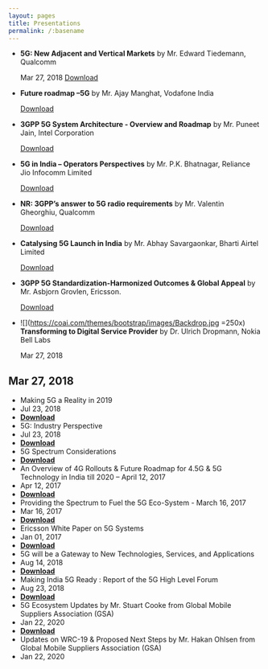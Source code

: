```yaml
---
layout: pages
title: Presentations 
permalink: /:basename
---
```


-   **5G: New Adjacent and Vertical Markets**  by Mr. Edward Tiedemann, Qualcomm
    
    Mar 27, 2018 [Download](https://coai.com/sites/default/files/2018-03/S1%20Edward%20Tiedemann.pdf)
    
-   **Future roadmap –5G** by Mr. Ajay Manghat, Vodafone India
    
    [Download](https://coai.com/sites/default/files/2018-03/6.%20Ajay%20Manghat.pdf)
    
-   **3GPP 5G System Architecture - Overview and Roadmap**  by Mr. Puneet Jain, Intel Corporation
    
    [Download](https://coai.com/sites/default/files/2018-03/5.%20Puneet%20Jain.pdf)
    
-   **5G in India – Operators Perspectives**  by Mr. P.K. Bhatnagar, Reliance Jio Infocomm Limited
    
    [Download](https://coai.com/sites/default/files/2018-03/4.%20P.%20K.%20Bhatnagar.pdf)
    
-   **NR: 3GPP’s answer to 5G radio requirements**  by Mr. Valentin Gheorghiu, Qualcomm
    
    [Download](https://coai.com/sites/default/files/2018-03/3.%20Valentin%20Gheorghiu.pdf)
    
-   **Catalysing 5G Launch in India**  by Mr. Abhay Savargaonkar, Bharti Airtel Limited
    
    [Download](https://coai.com/sites/default/files/2018-03/2.%20Abhay%20Savargaonkar.pdf)
    
-   **3GPP 5G Standardization-Harmonized Outcomes & Global Appeal**  by Mr. Asbjorn Grovlen, Ericsson.
    
    [Download](https://coai.com/sites/default/files/2018-03/1.%20Asbjorn%20Grovlen.pdf)
    
-   ![](https://coai.com/themes/bootstrap/images/Backdrop.jpg =250x)  
    **Transforming to Digital Service Provider**  by Dr. Ulrich Dropmann, Nokia Bell Labs
    
    Mar 27, 2018


## Mar 27, 2018  
 

-   Making 5G a Reality in 2019
-   Jul 23, 2018
-   [**Download**](https://coai.com/sites/default/files/2018-08/PPT-1_Making%205G%20reality%20in%202019.pdf)
-   5G: Industry Perspective
-   Jul 23, 2018
-   [**Download**](https://coai.com/sites/default/files/2018-08/PPT-2_COAI%20on%205G-Industry%20Perspective%2023%20July%202018%20%20-%20%20Read-Only.pdf)
-   5G Spectrum Considerations
-   [**Download**](https://coai.com/sites/default/files/2018-08/Spectrum%20for%205G_0.docx)
-   An Overview of 4G Rollouts & Future Roadmap for 4.5G & 5G Technology in India till 2020 – April 12, 2017
-   Apr 12, 2017
-   [**Download**](https://coai.com/sites/default/files/2018-08/An%20Overview%20of%204G%20Rollouts%20%26%20Future%20Roadmap%20for%204.5G%20%26%205G%20Technology%20in%20India%20till%202020%20-%20April%2012%2C%202017.pptx)
-   Providing the Spectrum to Fuel the 5G Eco-System - March 16, 2017
-   Mar 16, 2017
-   [**Download**](https://coai.com/sites/default/files/2018-08/Providing%20the%20Spectrum%20to%20Fuel%20the%205G%20Eco-System%20-%20March%2016%202017.pptx)
-   Ericsson White Paper on 5G Systems
-   Jan 01, 2017
-   [**Download**](https://coai.com/sites/default/files/2018-08/Ericsson%20White%20Paper%20on%205G%20Systems%20%281%29.pdf)
-   5G will be a Gateway to New Technologies, Services, and Applications
-   Aug 14, 2018
-   [**Download**](https://coai.com/sites/default/files/2018-09/5G%20will%20be%20a%20Gateway%20to%20New%20Technologies%2C%20Services%2C%20and%20Applications.pdf)
-   Making India 5G Ready : Report of the 5G High Level Forum
-   Aug 23, 2018
-   [**Download**](https://coai.com/sites/default/files/2018-11/Making%20India%205G%20Ready_5G%20High%20Level%20Forum%20Report.pdf)
-   5G Ecosystem Updates by Mr. Stuart Cooke from Global Mobile Suppliers Association  (GSA)
-   Jan 22, 2020
-   [**Download**](https://coai.com/sites/default/files/2020-01/Presentation_1-5G-ecosystem.pdf)
-   Updates on WRC-19 & Proposed Next Steps by Mr. Hakan Ohlsen from Global Mobile Suppliers Association  (GSA)
-   Jan 22, 2020
 
 

